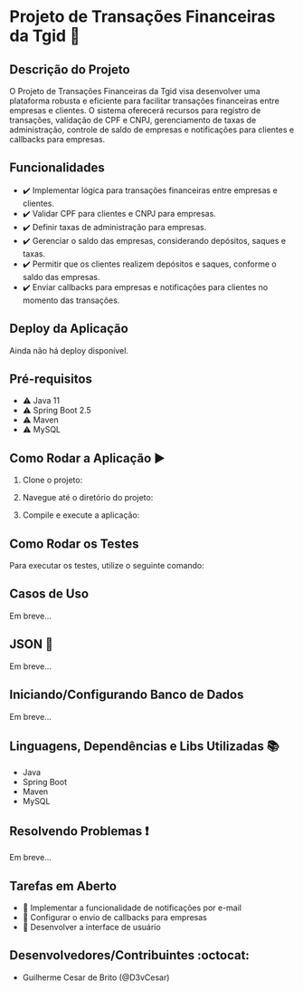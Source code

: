 # Projeto de Transações Financeiras da Tgid 🐝

## Descrição do Projeto

O Projeto de Transações Financeiras da Tgid visa desenvolver uma plataforma robusta e eficiente para facilitar transações financeiras entre empresas e clientes. O sistema oferecerá recursos para registro de transações, validação de CPF e CNPJ, gerenciamento de taxas de administração, controle de saldo de empresas e notificações para clientes e callbacks para empresas.

## Funcionalidades

- ✔️ Implementar lógica para transações financeiras entre empresas e clientes.
- ✔️ Validar CPF para clientes e CNPJ para empresas.
- ✔️ Definir taxas de administração para empresas.
- ✔️ Gerenciar o saldo das empresas, considerando depósitos, saques e taxas.
- ✔️ Permitir que os clientes realizem depósitos e saques, conforme o saldo das empresas.
- ✔️ Enviar callbacks para empresas e notificações para clientes no momento das transações.

## Deploy da Aplicação

Ainda não há deploy disponível.

## Pré-requisitos

- ⚠️ Java 11
- ⚠️ Spring Boot 2.5
- ⚠️ Maven
- ⚠️ MySQL

## Como Rodar a Aplicação ▶️

1. Clone o projeto:


2. Navegue até o diretório do projeto:


3. Compile e execute a aplicação:


## Como Rodar os Testes

Para executar os testes, utilize o seguinte comando:


## Casos de Uso

Em breve...

## JSON 💾

Em breve...

## Iniciando/Configurando Banco de Dados

Em breve...

## Linguagens, Dependências e Libs Utilizadas 📚

- Java
- Spring Boot
- Maven
- MySQL

## Resolvendo Problemas ❗

Em breve...

## Tarefas em Aberto

- 📝 Implementar a funcionalidade de notificações por e-mail
- 📝 Configurar o envio de callbacks para empresas
- 📝 Desenvolver a interface de usuário

## Desenvolvedores/Contribuintes :octocat:

- Guilherme Cesar de Brito (@D3vCesar)

